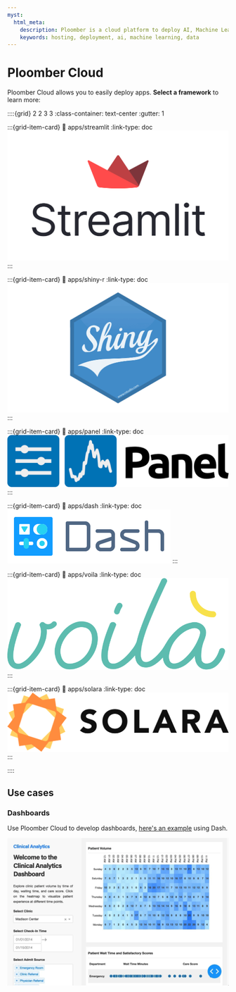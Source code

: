 ```yaml
---
myst:
  html_meta:
    description: Ploomber is a cloud platform to deploy AI, Machine Learning and data applications. Deploy from a UI or Git.
    keywords: hosting, deployment, ai, machine learning, data
---
```


# Ploomber Cloud

Ploomber Cloud allows you to easily deploy apps. **Select a framework** to learn more:


::::{grid} 2 2 3 3
:class-container: text-center
:gutter: 1

:::{grid-item-card}
:link: apps/streamlit
:link-type: doc
![](static/logos/streamlit.png)
:::

:::{grid-item-card}
:link: apps/shiny-r
:link-type: doc
![](static/logos/shiny-r.png)
:::


:::{grid-item-card}
:link: apps/panel
:link-type: doc
![](static/logos/panel.png)
:::

:::{grid-item-card}
:link: apps/dash
:link-type: doc
![](static/logos/dash.png)
:::


:::{grid-item-card}
:link: apps/voila
:link-type: doc
![](static/logos/voila.svg)
:::

:::{grid-item-card}
:link: apps/solara
:link-type: doc
![](static/logos/solara.png)
:::


::::


## Use cases

### Dashboards

Use Ploomber Cloud to develop dashboards, [here's an example](https://github.com/ploomber/doc/tree/main/examples/dash/clinical-analytics) using Dash.

![](../examples/dash/clinical-analytics/screenshot.webp)